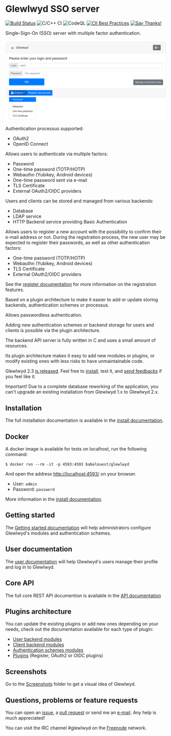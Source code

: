# Glewlwyd SSO server

[![Build Status](https://travis-ci.com/babelouest/glewlwyd.svg?branch=master)](https://travis-ci.com/babelouest/glewlwyd)
![C/C++ CI](https://github.com/babelouest/glewlwyd/workflows/C/C++%20CI/badge.svg)
![CodeQL](https://github.com/babelouest/glewlwyd/workflows/CodeQL/badge.svg)
[![CII Best Practices](https://bestpractices.coreinfrastructure.org/projects/3475/badge)](https://bestpractices.coreinfrastructure.org/projects/3475)
[![Say Thanks!](https://img.shields.io/badge/Say%20Thanks-!-1EAEDB.svg)](https://saythanks.io/to/github@babelouest.org)

Single-Sign-On (SSO) server with multiple factor authentication.

![logged in](docs/screenshots/login-nopassword.png)

Authentication processus supported:
- OAuth2
- OpenID Connect

Allows users to authenticate via multiple factors:
- Password
- One-time password (TOTP/HOTP)
- Webauthn (Yubikey, Android devices)
- One-time password sent via e-mail
- TLS Certificate
- External OAuth2/OIDC providers

Users and clients can be stored and managed from various backends:
- Database
- LDAP service
- HTTP Backend service providing Basic Authentication

Allows users to register a new account with the possibility to confirm their e-mail address or not. During the registration process, the new user may be expected to register their passwords, as well as other authentication factors:
- One-time password (TOTP/HOTP)
- Webauthn (Yubikey, Android devices)
- TLS Certificate
- External OAuth2/OIDC providers

See the [register documentation](docs/REGISTER.md) for more information on the registration features.

Based on a plugin architecture to make it easier to add or update storing backends, authentication schemes or processus.

Allows passwordless authentication.

Adding new authentication schemes or backend storage for users and clients is possible via the plugin architecture.

The backend API server is fully written in C and uses a small amount of resources.

Its plugin architecture makes it easy to add new modules or plugins, or modify existing ones with less risks to have unmaintainable code.

Glewlwyd 2.3 [is released](https://github.com/babelouest/glewlwyd/releases/tag/v2.3.0). Feel free to [install](docs/INSTALL.md), test it, and [send feedbacks](https://github.com/babelouest/glewlwyd/issues) if you feel like it.

Important! Due to a complete database reworking of the application, you can't upgrade an existing installation from Glewlwyd 1.x to Glewlwyd 2.x.

## Installation

The full installation documentation is available in the [install documentation](docs/INSTALL.md).

## Docker

A docker image is available for tests on localhost, run the following command:

```shell
$ docker run --rm -it -p 4593:4593 babelouest/glewlwyd
```

And open the address [http://localhost:4593/](http://localhost:4593/) on your browser.

- User: `admin`
- Password: `password`

More information in the [install documentation](docs/INSTALL.md#docker).

## Getting started

The [Getting started documentation](docs/GETTING_STARTED.md) will help administrators configure Glewlwyd's modules and authentication schemes.

## User documentation

The [user documentation](docs/USER.md) will help Glewlwyd's users manage their profile and log in to Glewlwyd.

## Core API

The full core REST API documention is available in the [API documentation](docs/API.md)

## Plugins architecture

You can update the existing plugins or add new ones depending on your needs, check out the documentation available for each type of plugin:
- [User backend modules](src/user/)
- [Client backend modules](src/client/)
- [Authentication schemes modules](src/scheme/)
- [Plugins](src/plugin/) (Register, OAuth2 or OIDC plugins)

## Screenshots

Go to the [Screenshots](docs/screenshots) folder to get a visual idea of Glewlwyd.

## Questions, problems or feature requests

You can open an [issue](https://github.com/babelouest/glewlwyd/issues), a [pull request](https://github.com/babelouest/ulfius/pulls) or send me an [e-mail](mailto:mail@babelouest.org). Any help is much appreciated!

You can visit the IRC channel #glewlwyd on the [Freenode](https://freenode.net/) network.
